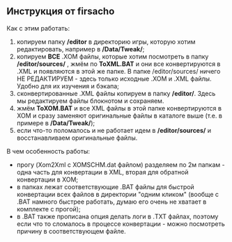 ## Инструкция от firsacho

Как с этим работать:
 1. копируем папку **/editor** в директорию игры, которую хотим редактировать, например в **/Data/Tweak/**;
 2. копируем **ВСЕ** .XOM файлы, которые хотим посмотреть в папку **/editor/sources/** , жмём по **ToXML.BAT** и они все конвертируются в .XML и появляются в этой же папке. В папке /editor/sources/ ничего НЕ РЕДАКТИРУЕМ - здесь только исходные .XOM и .XML файлы. Удобно для их изучения и бэкапа;
 3. сконвертированные .XML файлы копируем в папку **/editor/**. Здесь мы редактируем файлы блокнотом и сохраняем.
 4. жмём **ToXOM.BAT** и все XML файлы в этой папке конвертируются в XOM и сразу заменяют оригинальные файлы в каталоге выше (т.е. в примере в **/Data/Tweak/**);
 5. если что-то поломалось и не работает идем в **/editor/sources/** и восстанавливаем оригинальные файлы.

В чем особенность работы:
 - прогу (Xom2Xml c XOMSCHM.dat файлом) разделяем по 2м папкам - одна часть для конвертации в XML, вторая для обратной конвертации в XOM;
 - в папках лежат соответствующие .BAT файлы для быстрой конвертации всех файлов в директории "одним кликом" (вообще с .BAT намного быстрее работать, думаю его очень не хватает в комплекте с прогой);
 - в .BAT также прописана опция делать логи в .TXT файлах, поэтому если что то сломалось в процессе конвертации - можно посмотреть причину в соответствующем файле.
